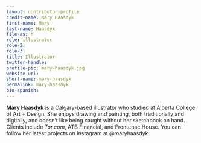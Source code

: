 ```yaml
---
layout: contributor-profile
credit-name: Mary Haasdyk
first-name: Mary
last-name: Haasdyk
file-as: h
role: illustrator
role-2:
role-3:
title: Illustrator
twitter-handle:
profile-pic: mary-haasdyk.jpg
website-url:
short-name: mary-haasdyk
permalink: mary-haasdyk
bio-spanish:
---
```

**Mary Haasdyk** is a Calgary-based illustrator who studied at Alberta College of Art + Design. She enjoys drawing and painting, both traditionally and digitally, and doesn’t like being caught without her sketchbook on hand. Clients include _Tor.com_, ATB Financial, and Frontenac House. You can follow her latest projects on Instagram at @maryhaasdyk.
